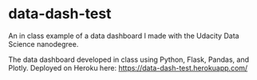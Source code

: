 # data-dash-test
An in class example of a data dashboard I made with the Udacity Data Science nanodegree.

The data dashboard developed in class using Python, Flask, Pandas, and Plotly. Deployed on Heroku here: https://data-dash-test.herokuapp.com/

